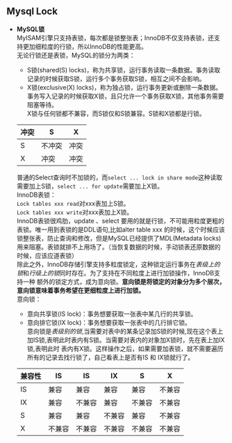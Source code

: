 ## Mysql Lock 
 
+ **MySQL锁**   
    MyISAM引擎只支持表锁，每次都是锁整张表；InnoDB不仅支持表锁，还支持更加细粒度的行锁，所以InnoDB的性能更高。   
    无论行锁还是表锁，MySQL的锁分为两类：   
    + S锁(shared(S) locks)，称为共享锁，运行事务读取一条数据。事务读取记录的时候获取S锁，运行多个事务获取S锁，相互之间不会影响。   
    + X锁(exclusive(X) locks)，称为独占锁，运行事务更新或删除一条数据。事务写入记录的时候获取X锁，且只允许一个事务获取X锁，其他事务需要阻塞等待。   
    X锁与任何锁都不兼容，而S锁仅和S锁兼容。S锁和X锁都是行锁。   
    
    |   冲突    |   S    |  X     |    
    |   ---    |  ---   |  ---   |     
    |    S     | 不冲突  |  冲突  |    
    |    X     |  冲突   |  冲突  |    
    
    普通的Select查询时不加锁的，而`select ... lock in share mode`这种读取需要加上S锁，`select ... for update`需要加上X锁。   
    InnoDB表锁：  
    `Lock tables xxx read`对xxx表加上S锁。   
    `Lock tables xxx write`对xxx表加上X锁。   
    InnoDB表锁很鸡肋，update 、select 要用的就是行锁，不可能用粒度更粗的表锁。唯一用到表锁的是DDL语句,比如alter table xxx 的时候，这个时候应该
    锁整张表，防止查询和修改，但是MySQL已经提供了MDL(Metadata locks)用来阻塞。表锁就排不上用场了。（当恢复数据的时候，手动锁表还原数据的时候，应该应道表锁）   
    除此之外，InnoDB存储引擎支持多粒度锁定，这种锁定运行事务在*表级上的锁*和*行级上的锁*同时存在。为了支持在不同粒度上进行加锁操作，InnoDB支持一种
    额外的锁定方式，成为意向锁。**意向锁是将锁定的对象分为多个层次，意向锁意味着事务希望在更细粒度上进行加锁。**   
    意向锁：   
    + 意向共享锁(IS lock)：事务想要获取一张表中某几行的共享锁。   
    + 意向排它锁(IX lock)：事务想要获取一张表中的几行排它锁。   
    意向锁是*表级别的锁*,当需要对表中的某条记录加S锁的时候,现在这个表上加IS锁,表明此时表内有S锁。当需要对表内的对象加X锁时，先在表上加IX锁,表明此时
    表内有X锁。这样操作之后，如果需要加表锁，就不需要遍历所有的记录去找行锁了，自己看表上是否有IS 和 IX锁就行了。   
    
    |兼容性 |IS   |IS   |   IX   |   S    |    X   |
    | ---  |---  |---  | ---    | ---    |  ---   |
    |IS    |兼容  |兼容  | 兼容   | 兼容    | 不兼容  |   
    |IX    |兼容  |不兼容 | 兼容   | 不兼容  | 不兼容  |   
    |S     |兼容  |兼容   | 不兼容 | 兼容    | 不兼容  |   
    |X     |不兼容 |不兼容 | 不兼容 | 不兼容  | 不兼容  |   
  